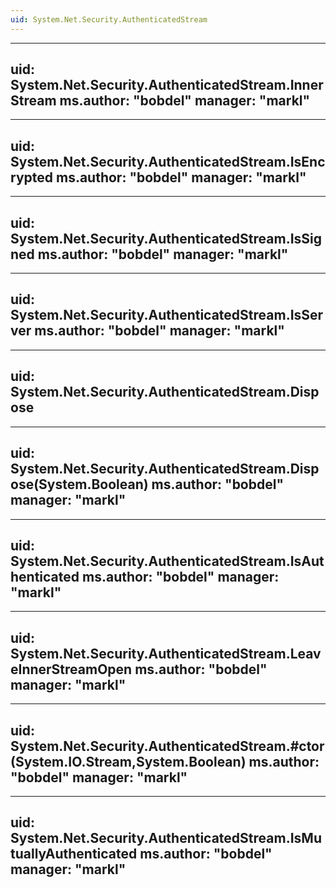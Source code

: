 ```yaml
---
uid: System.Net.Security.AuthenticatedStream
---
```


---
uid: System.Net.Security.AuthenticatedStream.InnerStream
ms.author: "bobdel"
manager: "markl"
---

---
uid: System.Net.Security.AuthenticatedStream.IsEncrypted
ms.author: "bobdel"
manager: "markl"
---

---
uid: System.Net.Security.AuthenticatedStream.IsSigned
ms.author: "bobdel"
manager: "markl"
---

---
uid: System.Net.Security.AuthenticatedStream.IsServer
ms.author: "bobdel"
manager: "markl"
---

---
uid: System.Net.Security.AuthenticatedStream.Dispose
---

---
uid: System.Net.Security.AuthenticatedStream.Dispose(System.Boolean)
ms.author: "bobdel"
manager: "markl"
---

---
uid: System.Net.Security.AuthenticatedStream.IsAuthenticated
ms.author: "bobdel"
manager: "markl"
---

---
uid: System.Net.Security.AuthenticatedStream.LeaveInnerStreamOpen
ms.author: "bobdel"
manager: "markl"
---

---
uid: System.Net.Security.AuthenticatedStream.#ctor(System.IO.Stream,System.Boolean)
ms.author: "bobdel"
manager: "markl"
---

---
uid: System.Net.Security.AuthenticatedStream.IsMutuallyAuthenticated
ms.author: "bobdel"
manager: "markl"
---
